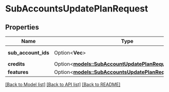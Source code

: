 # SubAccountsUpdatePlanRequest

## Properties

Name | Type | Description | Notes
------------ | ------------- | ------------- | -------------
**sub_account_ids** | Option<**Vec<i64>**> | List of sub-account ids | [optional]
**credits** | Option<[**models::SubAccountUpdatePlanRequestCredits**](subAccountUpdatePlanRequest_credits.md)> |  | [optional]
**features** | Option<[**models::SubAccountsUpdatePlanRequestFeatures**](subAccountsUpdatePlanRequest_features.md)> |  | [optional]

[[Back to Model list]](../README.md#documentation-for-models) [[Back to API list]](../README.md#documentation-for-api-endpoints) [[Back to README]](../README.md)


